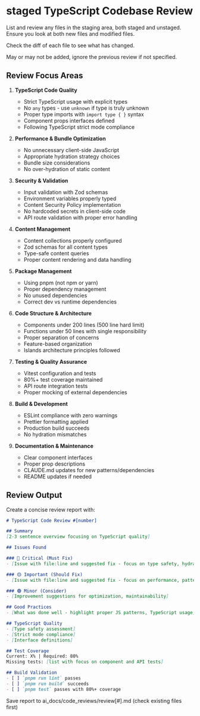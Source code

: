 # staged TypeScript Codebase Review

List and review any files in the staging area, both staged and unstaged.
Ensure you look at both new files and modified files.

Check the diff of each file to see what has changed.

May or may not be added, ignore the previous review if not specified.

## Review Focus Areas

1. **TypeScript Code Quality**
   - Strict TypeScript usage with explicit types
   - No `any` types - use `unknown` if type is truly unknown
   - Proper type imports with `import type { }` syntax
   - Component props interfaces defined
   - Following TypeScript strict mode compliance

2. **Performance & Bundle Optimization**
   - No unnecessary client-side JavaScript
   - Appropriate hydration strategy choices
   - Bundle size considerations
   - No over-hydration of static content

3. **Security & Validation**
   - Input validation with Zod schemas
   - Environment variables properly typed
   - Content Security Policy implementation
   - No hardcoded secrets in client-side code
   - API route validation with proper error handling

4. **Content Management**
   - Content collections properly configured
   - Zod schemas for all content types
   - Type-safe content queries
   - Proper content rendering and data handling

5. **Package Management**
   - Using pnpm (not npm or yarn)
   - Proper dependency management
   - No unused dependencies
   - Correct dev vs runtime dependencies

6. **Code Structure & Architecture**
   - Components under 200 lines (500 line hard limit)
   - Functions under 50 lines with single responsibility
   - Proper separation of concerns
   - Feature-based organization
   - Islands architecture principles followed

7. **Testing & Quality Assurance**
   - Vitest configuration and tests
   - 80%+ test coverage maintained
   - API route integration tests
   - Proper mocking of external dependencies

8. **Build & Development**
   - ESLint compliance with zero warnings
   - Prettier formatting applied
   - Production build succeeds
   - No hydration mismatches

9.  **Documentation & Maintenance**
    - Clear component interfaces
    - Proper prop descriptions
    - CLAUDE.md updates for new patterns/dependencies
    - README updates if needed

## Review Output

Create a concise review report with:

```markdown
# TypeScript Code Review #[number]

## Summary
[2-3 sentence overview focusing on TypeScript quality]

## Issues Found

### 🔴 Critical (Must Fix)
- [Issue with file:line and suggested fix - focus on type safety, hydration, security]

### 🟡 Important (Should Fix)
- [Issue with file:line and suggested fix - focus on performance, patterns]

### 🟢 Minor (Consider)
- [Improvement suggestions for optimization, maintainability]

## Good Practices
- [What was done well - highlight proper JS patterns, TypeScript usage]

## TypeScript Quality
- [Type safety assessment]
- [Strict mode compliance]
- [Interface definitions]

## Test Coverage
Current: X% | Required: 80%
Missing tests: [list with focus on component and API tests]

## Build Validation
- [ ] `pnpm run lint` passes
- [ ] `pnpm run build` succeeds
- [ ] `pnpm test` passes with 80%+ coverage
```

Save report to ai_docs/code_reviews/review[#].md (check existing files first)